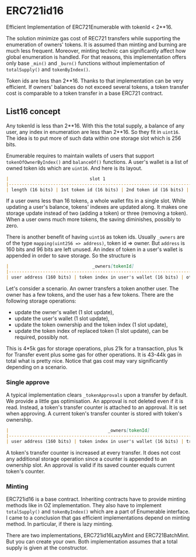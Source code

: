 # ERC721id16

Efficient Implementation of ERC721Enumerable with tokenId &lt; 2\*\*16.

The solution minimize gas cost of REC721 transfers while supporting the enumeration of owners' tokens.
It is assumed than minting and burning are much less frequent.
Moreover, minting technic can significantly affect how global enumeration is handled.
For that reasons, this implementation offers only base `_min()` and `_burn()` functions 
without implementation of `totalSupply()` and `tokenByIndex()`.

Token ids are less than 2\*\*16. 
Thanks to that implementation can be very efficient.
If owners' balances do not exceed several tokens,
a token transfer cost is comparable to a token transfer in a base ERC721 contract.

## List16 concept

Any tokenId is less than 2\*\*16. 
With this the total supply, a balance of any user, any index in enumeration are less than 2\*\*16.
So they fit in `uint16`.
The idea is to put more of such data within one storage slot which is 256 bits.

Enumerable requires to maintain wallets of users that support 
`tokenOfOwnerByIndex()` and `balanceOf()` functions.
A user's wallet is a list of owned token ids which are `uint16`.
And here is its layout.

```markdown
|                               slot 1                                     | ... |
|--------------------------------------------------------------------------|-----|
| length (16 bits) | 1st token id (16 bits) | 2nd token id (16 bits) | ... | ... |
```

If a user owns less than 16 tokens, a whole wallet fits in a single slot.
While updating a user's balance, tokens' indexes are updated along.
It makes one storage update instead of two (adding a token) or three (removing a token).
When a user owns much more tokens, the saving diminishes, possibly to zero.

There is another benefit of having `uint16` as token ids.
Usually `_owners` are of the type `mapping(uint256 => address)`, token id => owner.
But `address` is 160 bits and 96 bits are left unused. 
An index of token in a user's wallet is appended in order to save storage.
So the structure is

```markdown
|                                _owners[tokenId]                                    |
|------------------------------------------------------------------------------------|
| user address (160 bits) | token index in user's wallet (16 bits) | other (80 bits) |
```

Let's consider a scenario. An owner transfers a token another user. 
The owner has a few tokens, and the user has a few tokens.
There are the following storage operations:
- update the owner's wallet (1 slot update),
- update the user's wallet (1 slot update),
- update the token ownership and the token index (1 slot update),
- update the token index of replaced token (1 slot update), can be required, possibly not.

This is 4*5k gas for storage operations, plus 21k for a transaction, 
plus 1k for Transfer event plus some gas for other operations.
It is 43-44k gas in total what is pretty nice.
Notice that gas cost may vary significantly depending on a scenario.  

### Single approve

A typical implementation clears `_tokenApprovals` upon a transfer by default.
We provide a little gas optimisation.
An approval is not deleted even if it is read.
Instead, a token's transfer counter is attached to an approval.
It is set when approving.
A current token's transfer counter is stored with token's ownership.

```markdown
|                                      _owners[tokenId]                                         |
|-----------------------------------------------------------------------------------------------|
| user address (160 bits) | token index in user's wallet (16 bits) | transfer counter (80 bits) |
```

A token's transfer counter is increased at every transfer.
It does not cost any additional storage operation since a counter is appended to an ownership slot.
An approval is valid if its saved counter equals current token's counter.

### Minting

ERC721id16 is a base contract.
Inheriting contracts have to provide minting methods like in OZ implementation.
They also have to implement `totalSupply()` and `tokenByIndex()` which are a part of Enumerable interface.
I came to a conclusion that gas efficient implementations depend on minting method.
In particular, if there is lazy minting.

There are two implementations, ERC721id16LazyMint and ERC721BatchMint.
But you can create your own.
Both implementation assumes that a total supply is given at the constructor.

